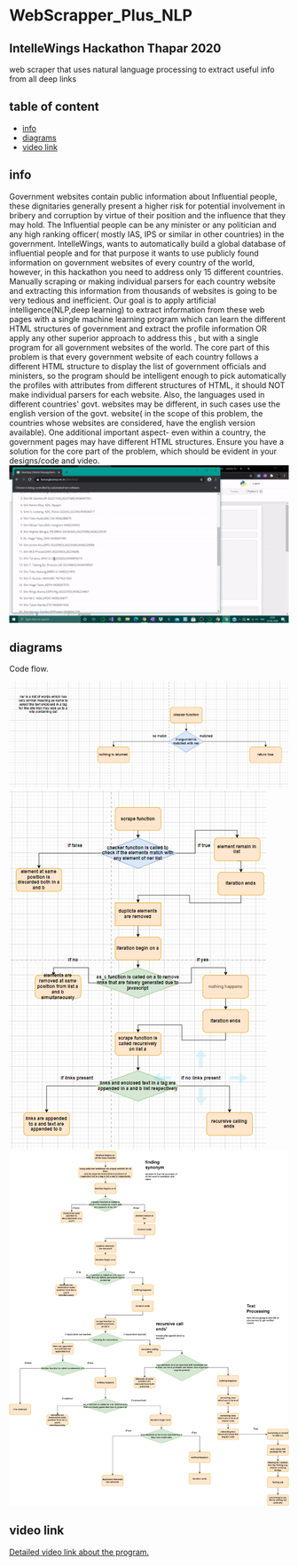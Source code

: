 # WebScrapper_Plus_NLP
## IntelleWings Hackathon Thapar 2020
web scraper that uses natural language processing to extract useful info from all deep links
## table of content
* [info](#info)
* [diagrams](#diagrams)
* [video link](#video-links)
## info
Government websites contain public information about Influential people, these dignitaries generally
present a higher risk for potential involvement in bribery and corruption by virtue of their position and
the influence that they may hold. The Influential people can be any minister or any politician and any
high ranking officer( mostly IAS, IPS or similar in other countries) in the government.
IntelleWings, wants to automatically build a global database of influential people and for that purpose
it wants to use publicly found information on government websites of every country of the world,
however, in this hackathon you need to address only 15 different countries. Manually scraping or
making individual parsers for each country website and extracting this information from thousands of
websites is going to be very tedious and inefficient. Our goal is to apply artificial
intelligence(NLP,deep learning) to extract information from these web pages with a single machine
learning program which can learn the different HTML structures of government and extract the profile
information OR apply any other superior approach to address this , but with a single program for all
government websites of the world.
The core part of this problem is that every government website of each country follows a different
HTML structure to display the list of government officials and ministers, so the program should be
intelligent enough to pick automatically the profiles with attributes from different structures of HTML,
it should NOT make individual parsers for each website.
Also, the languages used in different countries' govt. websites may be different, in such cases use the
english version of the govt. website( in the scope of this problem, the countries whose websites are
considered, have the english version available).
One additional important aspect- even within a country, the government pages may have different
HTML structures. Ensure you have a solution for the core part of the problem, which should be
evident in your designs/code and video.![alt](https://github.com/adi1spock/WebScrapper_Plus_NLP/blob/master/thapar_wings.gif)

## diagrams
Code flow.


![alt](https://github.com/adi1spock/WebScrapper_Plus_NLP/blob/master/image-000.png)
![alt](https://github.com/adi1spock/WebScrapper_Plus_NLP/blob/master/image-001.png)
![alt](https://github.com/adi1spock/WebScrapper_Plus_NLP/blob/master/image-002.png)

## video link
[Detailed video link about the program.](https://youtu.be/syUT0btPHto)

